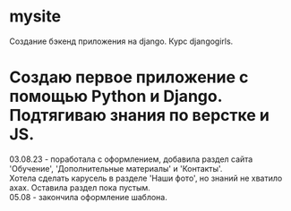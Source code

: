 # mysite
Создание бэкенд приложения на django. Курс djangogirls.
# Создаю первое приложение с помощью Python и Django. Подтягиваю знания по верстке и JS.
03.08.23 - поработала с оформлением, добавила раздел сайта 'Обучение', 'Дополнительные материалы' и 'Контакты'.  
Хотела сделать карусель в разделе 'Наши фото', но знаний не хватило ахах. Оставила раздел пока пустым.  
05.08 - закончила оформление шаблона.
